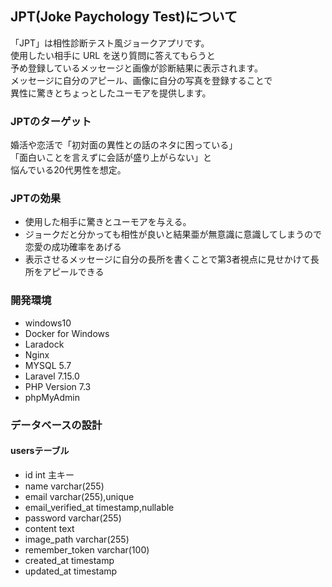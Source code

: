 ## JPT(Joke Paychology Test)について
「JPT」は相性診断テスト風ジョークアプリです。  
使用したい相手に URL を送り質問に答えてもらうと  
予め登録しているメッセージと画像が診断結果に表示されます。  
メッセージに自分のアピール、画像に自分の写真を登録することで  
異性に驚きとちょっとしたユーモアを提供します。

### JPTのターゲット
婚活や恋活で「初対面の異性との話のネタに困っている」  
「面白いことを言えずに会話が盛り上がらない」と  
悩んでいる20代男性を想定。

### JPTの効果
- 使用した相手に驚きとユーモアを与える。
- ジョークだと分かっても相性が良いと結果亜が無意識に意識してしまうので恋愛の成功確率をあげる
- 表示させるメッセージに自分の長所を書くことで第3者視点に見せかけて長所をアピールできる

### 開発環境
- windows10
- Docker for Windows
- Laradock
- Nginx
- MYSQL 5.7
- Laravel 7.15.0
- PHP Version 7.3
- phpMyAdmin

### データベースの設計
#### usersテーブル
- id int 主キー
- name varchar(255)
- email varchar(255),unique
- email_verified_at timestamp,nullable
- password varchar(255)
- content text
- image_path varchar(255)
- remember_token varchar(100)
- created_at timestamp
- updated_at timestamp

